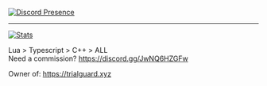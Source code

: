 [![Discord Presence](https://lanyard.cnrad.dev/api/787086729470541844)](https://discord.com/users/787086729470541844)
_____________________________
[![Stats](https://github-readme-stats.vercel.app/api?username=NotDSF&show_icons=true&count_private=true&theme=dark)]()

Lua > Typescript > C++ > ALL              
Need a commission? https://discord.gg/JwNQ6HZGFw

Owner of: https://trialguard.xyz
